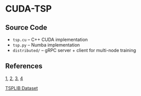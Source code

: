 # CUDA-TSP

## Source Code

- `tsp.cu` – C++ CUDA implementation  
- `tsp.py` – Numba implementation  
- `distributed/` – gRPC server + client for multi-node training  

## References
[1](https://www.researchgate.net/publication/221261706_Solving_NP-Complete_Problems_on_the_CUDA_Architecture_Using_Genetic_Algorithms),
[2](https://www.researchgate.net/publication/269227060_Implementation_Of_The_Genetic_Algorithm_By_Means_Of_CUDA_Technology_Involved_In_Travelling_Salesman_Problem),
[3](https://www.researchgate.net/publication/225111688_CUDA-Based_Genetic_Algorithm_on_Traveling_Salesman_Problem),
[4](https://www.permutationcity.co.uk/projects/mutants/tsp.html)

[TSPLIB Dataset](https://github.com/mastqe/tsplib)
